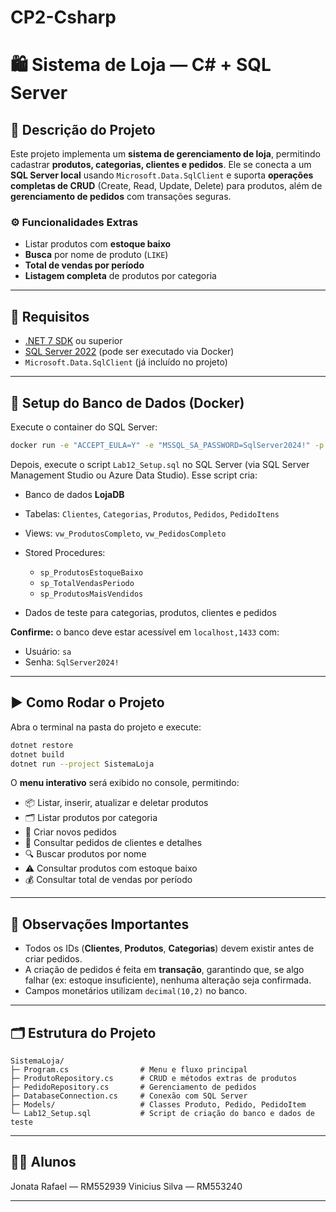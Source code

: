# CP2-Csharp

# 🛍️ Sistema de Loja — C# + SQL Server

## 📘 Descrição do Projeto

Este projeto implementa um **sistema de gerenciamento de loja**, permitindo cadastrar **produtos, categorias, clientes e pedidos**.
Ele se conecta a um **SQL Server local** usando `Microsoft.Data.SqlClient` e suporta **operações completas de CRUD** (Create, Read, Update, Delete) para produtos, além de **gerenciamento de pedidos** com transações seguras.

### ⚙️ Funcionalidades Extras

* Listar produtos com **estoque baixo**
* **Busca** por nome de produto (`LIKE`)
* **Total de vendas por período**
* **Listagem completa** de produtos por categoria

---

## 🧩 Requisitos

* [.NET 7 SDK](https://dotnet.microsoft.com/download) ou superior
* [SQL Server 2022](https://hub.docker.com/_/microsoft-mssql-server) (pode ser executado via Docker)
* `Microsoft.Data.SqlClient` (já incluído no projeto)

---

## 🐋 Setup do Banco de Dados (Docker)

Execute o container do SQL Server:

```bash
docker run -e "ACCEPT_EULA=Y" -e "MSSQL_SA_PASSWORD=SqlServer2024!" -p 1433:1433 --name sqlserver2022 -d mcr.microsoft.com/mssql/server:2022-latest
```

Depois, execute o script `Lab12_Setup.sql` no SQL Server (via SQL Server Management Studio ou Azure Data Studio).
Esse script cria:

* Banco de dados **LojaDB**
* Tabelas: `Clientes`, `Categorias`, `Produtos`, `Pedidos`, `PedidoItens`
* Views: `vw_ProdutosCompleto`, `vw_PedidosCompleto`
* Stored Procedures:

  * `sp_ProdutosEstoqueBaixo`
  * `sp_TotalVendasPeriodo`
  * `sp_ProdutosMaisVendidos`
* Dados de teste para categorias, produtos, clientes e pedidos

**Confirme:** o banco deve estar acessível em `localhost,1433` com:

* Usuário: `sa`
* Senha: `SqlServer2024!`

---

## ▶️ Como Rodar o Projeto

Abra o terminal na pasta do projeto e execute:

```bash
dotnet restore
dotnet build
dotnet run --project SistemaLoja
```

O **menu interativo** será exibido no console, permitindo:

* 📦 Listar, inserir, atualizar e deletar produtos
* 🗂️ Listar produtos por categoria
* 🧾 Criar novos pedidos
* 👤 Consultar pedidos de clientes e detalhes
* 🔍 Buscar produtos por nome
* ⚠️ Consultar produtos com estoque baixo
* 💰 Consultar total de vendas por período

---

## 🧠 Observações Importantes

* Todos os IDs (**Clientes**, **Produtos**, **Categorias**) devem existir antes de criar pedidos.
* A criação de pedidos é feita em **transação**, garantindo que, se algo falhar (ex: estoque insuficiente), nenhuma alteração seja confirmada.
* Campos monetários utilizam `decimal(10,2)` no banco.

---

## 🗂️ Estrutura do Projeto

```
SistemaLoja/
├─ Program.cs                # Menu e fluxo principal
├─ ProdutoRepository.cs      # CRUD e métodos extras de produtos
├─ PedidoRepository.cs       # Gerenciamento de pedidos
├─ DatabaseConnection.cs     # Conexão com SQL Server
├─ Models/                   # Classes Produto, Pedido, PedidoItem
└─ Lab12_Setup.sql           # Script de criação do banco e dados de teste
```

---

## 🧑‍💻 Alunos

Jonata Rafael — RM552939
Vinicius Silva — RM553240


---

